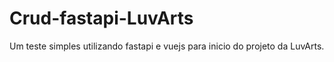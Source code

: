# Crud-fastapi-LuvArts
Um teste simples utilizando fastapi e vuejs para inicio do projeto da LuvArts.
